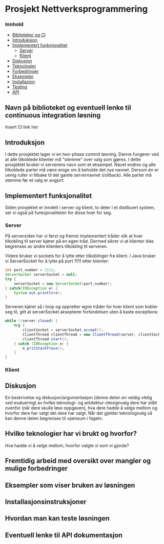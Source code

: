 # Prosjekt Nettverksprogrammering
### Innhold
* [Biblioteker og CI](#biblioteker)
* [Introduksjon](#introduksjon)
* [Implementert funksjonalitet](#funksjonalitet)
    * [Server](#funksjonalitet_server)
    * [Klient](#funksjonalitet_klient)
* [Diskusjon](#diskusjon)
* [Teknologier](#teknologier)
* [Forbedringer](#forbedringer)
* [Eksempler](#eksempler)
* [Installasjon](#installasjon)
* [Testing](#testing)
* [API](#api)



<a name="biblioteker"></a>
## Navn på biblioteket og eventuell lenke til continuous integration løsning
Insert CI link her

<a name="introduksjon"></a>
## Introduksjon
I dette prosjektet lager vi en two-phase commit løsning.
Denne fungerer ved at alle tilkoblede klienter må "stemme" over valg som gjøres.
I dette prosjektet bruker vi serverens navn som et eksempel.
Navet endres og alle tilkoblede parter må være enige om å beholde det nye navnet.
Dersom én er uenig ruller vi tilbake til det gamle servernavnet (rollback).
Alle parter må stemme før et valg er avgjort.

<a name="funksjonalitet"></a>
## Implementert funksjonalitet
Siden prosjektet er inndelt i server og klient,
to deler i et distibuert system, ser vi også på
funksjonaliteten for disse hver for seg.

<a name="funksjonalitet_server"></a>
### Server
På serversiden har vi først og fremst implementert
tråder slik at hver tilkobling til server kjører på
en egen tråd. Dermed sikrer vi at klienter ikke
begrenses av andre klienters tilkobling til serveren.

Videre bruker vi sockets for å lytte etter tilkoblinger
fra klient. I Java bruker vi ServerSocket for å lytte på
port 1111 etter klienter:
```java
int port_number = 1111;
ServerSocket serverSocket = null;
try {
    serverSocket = new ServerSocket(port_number);
} catch(IOException e) {
    System.out.println(e);
}
```
Serveren kjører så i loop og oppretter egne tråder
for hver klient som kobler seg til, gitt at serverSocket
aksepterer forbindelsen uten å kaste exceptions:
```java
while (!server.closed) {
    try {
        clientSocket = serverSocket.accept();
        ClientThread clientThread = new ClientThread(server, clientSocket);
        clientThread.start();
    } catch (IOException e) {
        e.pritStackTrace();
    }
}
```

<a name="funksjonalitet_klient"></a>
### Klient

<a name="diskusjon"></a>
## Diskusjon
En beskrivelse og diskusjon/argumentasjon (denne delen en veldig viktig ved evaluering) av hvilke teknologi- og arkitektur-/designvalg dere har stått ovenfor (når dere skulle løse oppgaven), hva dere hadde å velge mellom og hvorfor dere har valgt det dere har valgt. Når det gjelder teknologivalg så kan denne delen begrenses til «pensum i faget».

<a name="teknologier"></a>
## Hvilke teknologier har vi brukt og hvorfor?
Hva hadde vi å velge mellom, hvorfor valgte vi som vi gjorde?

<a name="forbedringer"></a>
## Fremtidig arbeid med oversikt over mangler og mulige forbedringer

<a name="eksempler"></a>
## Eksempler som viser bruken av løsningen

<a name="installasjon"></a>
## Installasjonsinstruksjoner

<a name="testing"></a>
## Hvordan man kan teste løsningen

<a name="api"></a>
## Eventuell lenke til API dokumentasjon
